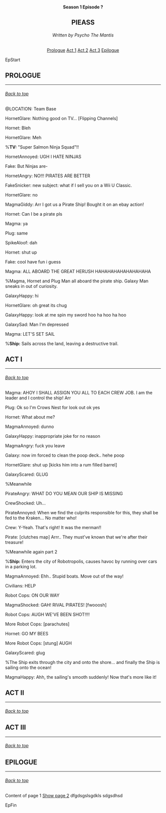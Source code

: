 <a id="top"></a>
<center>
<h4>Season 1 Episode ?</h4>
<h2>PIEASS</h2>
<h6>Written by Psycho The Mantis</h6>
</center>

<center>
<a href="#prologue" class="EpButtons">Prologue</a>
<a href="#act-1" class="EpButtons">Act 1</a>
<a href="#act-2" class="EpButtons">Act 2</a>
<a href="#act-3" class="EpButtons">Act 3</a>
<a href="#epilogue" class="EpButtons">Epilogue</a>
</center>



EpStart


## <a id="prologue"></a> PROLOGUE
- - -
###### [Back to top](#top)

@LOCATION: Team Base

HornetGlare: Nothing good on TV... [Flipping Channels]

Hornet: Bleh

HornetGlare: Meh

%**TV:** "Super Salmon Ninja Squad"!!

HornetAnnoyed: UGH I HATE NINJAS

Fake: But Ninjas are-

HornetAngry: NO!!! PIRATES ARE BETTER

FakeSnicker: new subject: what if I sell you on a Wii U Classic.

HornetGlare: no

MagmaGiddy: Arr I got us a Pirate Ship! Bought it on an ebay action!

Hornet: Can I be a pirate pls

Magma: ya

Plug: same

SpikeAloof: dah

Hornet: shut up

Fake: cool have fun i guess

Magma: ALL ABOARD THE GREAT HERUSH HAHAHAHAHAHAHAHAHA

%Magma, Hornet and Plug Man all aboard the pirate ship. Galaxy Man sneaks in out of curiosity.

GalaxyHappy: hi

HornetGlare: oh great its chug

GalaxyHappy: look at me spin my sword hoo ha hoo ha hoo

GalaxySad: Man I'm depressed

Magma: LET'S SET SAIL

%**Ship:** Sails across the land, leaving a destructive trail.



## <a id="act-1"></a> ACT I 
- - -
###### [Back to top](#top)

Magma: AHOY I SHALL ASSIGN YOU ALL TO EACH CREW JOB. I am the leader and I control the ship! Arr

Plug: Ok so I'm Crows Nest for look out ok yes

Hornet: What about me?

MagmaAnnoyed: dunno

GalaxyHappy: inappropriate joke for no reason

MagmaAngry: fuck you leave

Galaxy: now im forced to clean the poop deck.. hehe poop

HornetGlare: shut up [kicks him into a rum filled barrel]

GalaxyScared: GLUG

%Meanwhile

PirateAngry: WHAT DO YOU MEAN OUR SHIP IS MISSING

CrewShocked: Uh...

PirateAnnoyed: When we find the culprits responsible for this, they shall be fed to the Kraken... No matter who!

Crew: Y-Yeah. That's right! It was the merman!!

Pirate: [clutches map] Arrr.. They must've known that we're after their treasure!

%Meanwhile again part 2

%**Ship:** Enters the city of Robotropolis, causes havoc by running over cars in a parking lot.

MagmaAnnoyed: Ehh.. Stupid boats. Move out of the way!

Civilians: HELP

Robot Cops: ON OUR WAY

MagmaShocked: GAH! RIVAL PIRATES! [fwooosh]

Robot Cops: AUGH WE'VE BEEN SHOT!!!!

More Robot Cops: [parachutes]

Hornet: GO MY BEES

More Robot Cops: [stung] AUGH

GalaxyScared: glug

%The Ship exits through the city and onto the shore... and finally the Ship is sailing onto the ocean!

MagmaHappy: Ahh, the sailing's smooth suddenly! Now that's more like it!



## <a id="act-2"></a> ACT II
- - -
###### [Back to top](#top)


## <a id="act-3"></a> ACT III
- - -
###### [Back to top](#top)


## <a id="epilogue"></a> EPILOGUE
- - -
###### [Back to top](#top)

<html>
<head>
<script>
function show(shown, hidden) {
  document.getElementById(shown).style.display='block';
  document.getElementById(hidden).style.display='none';
  return false;
}
</script>
</head>
<body>

  <div id="Page1">
    Content of page 1
    <a href="#" onclick="return show('Page2','Page1');">Show page 2</a>
	dfgdsgslsgdkls
	sdgsdhsd
	<script src="assets/js/EpFormatter.js"></script>
  </div>

  <div id="Page2" style="display:none">
    Content of page 2
    <a href="#" onclick="return show('Page1','Page2');">Show page 1</a>
  </div>

</body>
</html>


EpFin

<script src="assets/js/EpFormatter.js"></script>